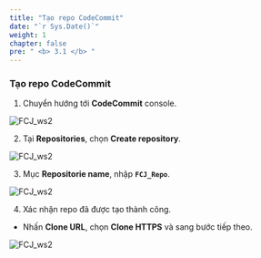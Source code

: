 ```yaml
---
title: "Tạo repo CodeCommit"
date: "`r Sys.Date()`"
weight: 1
chapter: false
pre: " <b> 3.1 </b> "
---
```


### Tạo repo CodeCommit

1. Chuyển hướng tới **CodeCommit** console.

![FCJ_ws2](/images/3.codecommit/1.png)

2. Tại **Repositories**, chọn **Create repository**.

![FCJ_ws2](/images/3.codecommit/2.png)

3. Mục **Repositorie name**, nhập **`FCJ_Repo`**.

![FCJ_ws2](/images/3.codecommit/3.png)

4. Xác nhận repo đã được tạo thành công.

- Nhấn **Clone URL**, chọn **Clone HTTPS** và sang bước tiếp theo.

![FCJ_ws2](/images/3.codecommit/4.png)
